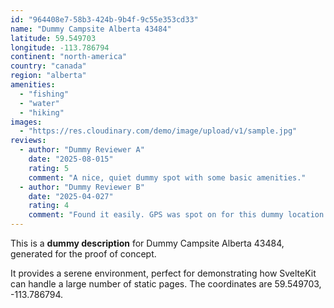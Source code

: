 ```yaml
---
id: "964408e7-58b3-424b-9b4f-9c55e353cd33"
name: "Dummy Campsite Alberta 43484"
latitude: 59.549703
longitude: -113.786794
continent: "north-america"
country: "canada"
region: "alberta"
amenities:
  - "fishing"
  - "water"
  - "hiking"
images:
  - "https://res.cloudinary.com/demo/image/upload/v1/sample.jpg"
reviews:
  - author: "Dummy Reviewer A"
    date: "2025-08-015"
    rating: 5
    comment: "A nice, quiet dummy spot with some basic amenities."
  - author: "Dummy Reviewer B"
    date: "2025-04-027"
    rating: 4
    comment: "Found it easily. GPS was spot on for this dummy location."
---
```


This is a **dummy description** for Dummy Campsite Alberta 43484, generated for the proof of concept.

It provides a serene environment, perfect for demonstrating how SvelteKit can handle a large number of static pages. The coordinates are 59.549703, -113.786794.
